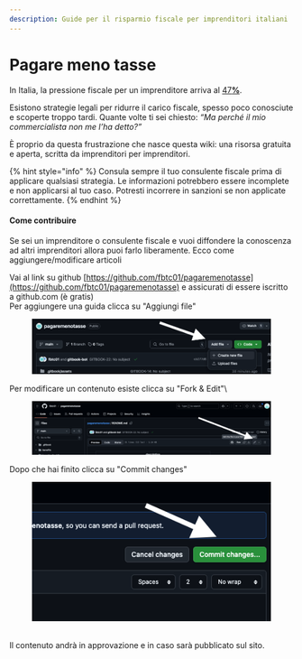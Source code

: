 ```yaml
---
description: Guide per il risparmio fiscale per imprenditori italiani
---
```


# Pagare meno tasse

In Italia, la pressione fiscale per un imprenditore arriva al [4&#x37;**%**](le-imposte-per-le-imprese.md).&#x20;

Esistono strategie legali per ridurre il carico fiscale, spesso poco conosciute e scoperte troppo tardi. Quante volte ti sei chiesto: _“Ma perché il mio commercialista non me l’ha detto?”_

È proprio da questa frustrazione che nasce questa wiki: una risorsa gratuita e aperta, scritta da imprenditori per imprenditori.&#x20;

{% hint style="info" %}
Consula sempre il tuo consulente fiscale prima di applicare qualsiasi strategia. Le informazioni potrebbero essere incomplete e non applicarsi al tuo caso. Potresti incorrere in sanzioni se non applicate correttamente.
{% endhint %}

#### **Come contribuire**

Se sei un imprenditore o consulente fiscale e vuoi diffondere la conoscenza ad altri imprenditori allora puoi farlo liberamente. Ecco come aggiungere/modificare articoli

Vai al link su github [https://github.com/fbtc01/pagaremenotasse](https://github.com/fbtc01/pagaremenotasse) e assicurati di essere iscritto a github.com (è gratis)\
Per aggiungere una guida clicca su "Aggiungi file"

<figure><img src=".gitbook/assets/Screenshot 2025-03-17 at 22.24.09.png" alt=""><figcaption></figcaption></figure>

Per modificare un contenuto esiste clicca su "Fork & Edit"\


<div data-full-width="false"><figure><img src=".gitbook/assets/Screenshot 2025-03-17 at 22.22.31.png" alt=""><figcaption></figcaption></figure></div>

Dopo che hai finito clicca su "Commit changes"

<figure><img src=".gitbook/assets/Screenshot 2025-03-17 at 22.25.04.png" alt=""><figcaption></figcaption></figure>

\
Il contenuto andrà in approvazione e in caso sarà pubblicato sul sito.
